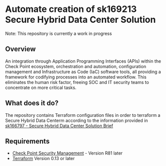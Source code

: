 # Automate creation of sk169213 Secure Hybrid Data Center Solution

Note: This repository is currently a work in progress

## Overview
An integration through Application Programming Interfaces (APIs) within the Check Point ecosystem, orchestration and automation, configuration management and Infrastructure as Code (IaC) software tools, all providing a framework for codifying processes into an automated workflow. This eliminates the human risk factor, freeing SOC and IT security teams to concentrate on more critical tasks.

## What does it do?
The repository contains Terraform configuration files in order to terraform a Secure Hybrid Data Centerm according to the information provided in [sk166797 - Secure Hybrid Data Center Solution Brief](https://supportcenter.checkpoint.com/supportcenter/portal?eventSubmit_doGoviewsolutiondetails=&solutionid=sk166797)

## Requirements
- [Check Point Security Management](https://supportcenter.checkpoint.com/supportcenter/portal?eventSubmit_doGoviewsolutiondetails=&solutionid=sk166715) - Version R81 later
- [Terraform](https://www.terraform.io/) Version 0.13 or later
